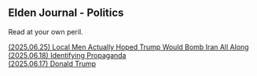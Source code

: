 ## Elden Journal - Politics
Read at your own peril.

[(2025.06.25) Local Men Actually Hoped Trump Would Bomb Iran All Along](/journal/politics/20250625-trumper.html) </br>
[(2025.06.18) Identifying Propaganda](/journal/politics/20250618-propaganda.html) </br>
[(2025.06.17) Donald Trump](/journal/politics/20250617-trump.html)
